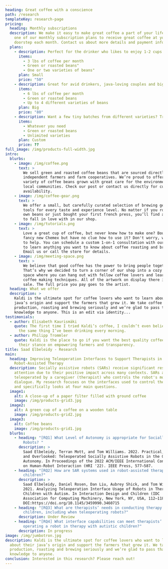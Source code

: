 ```yaml
---
heading: Great coffee with a conscience
path: /research
templateKey: research-page
pricing:
  heading: Monthly subscriptions
  description: We make it easy to make great coffee a part of your life. Choose
    one of our monthly subscription plans to receive great coffee at your
    doorstep each month. Contact us about more details and payment info.
  plans:
    - description: Perfect for the drinker who likes to enjoy 1-2 cups per day.
      items:
        - 3 lbs of coffee per month
        - Green or roasted beans"
        - One or two varieties of beans"
      plan: Small
      price: "50"
    - description: Great for avid drinkers, java-loving couples and bigger crowds
      items:
        - 6 lbs of coffee per month
        - Green or roasted beans
        - Up to 4 different varieties of beans
      plan: Big
      price: "80"
    - description: Want a few tiny batches from different varieties? Try our custom plan
      items:
        - Whatever you need
        - Green or roasted beans
        - Unlimited varieties
      plan: Custom
      price: ??
full_image: /img/products-full-width.jpg
intro:
  blurbs:
    - image: /img/coffee.png
      text: >
        We sell green and roasted coffee beans that are sourced directly from
        independent farmers and farm cooperatives. We’re proud to offer a
        variety of coffee beans grown with great care for the environment and
        local communities. Check our post or contact us directly for current
        availability.
    - image: /img/coffee-gear.png
      text: >
        We offer a small, but carefully curated selection of brewing gear and
        tools for every taste and experience level. No matter if you roast your
        own beans or just bought your first french press, you’ll find a gadget
        to fall in love with in our shop.
    - image: /img/tutorials.png
      text: >
        Love a great cup of coffee, but never knew how to make one? Bought a
        fancy new Chemex but have no clue how to use it? Don't worry, we’re here
        to help. You can schedule a custom 1-on-1 consultation with our baristas
        to learn anything you want to know about coffee roasting and brewing.
        Email us or call the store for details.
    - image: /img/meeting-space.png
      text: >
        We believe that good coffee has the power to bring people together.
        That’s why we decided to turn a corner of our shop into a cozy meeting
        space where you can hang out with fellow coffee lovers and learn about
        coffee making techniques. All of the artwork on display there is for
        sale. The full price you pay goes to the artist.
  heading: What we offer
  description: >
    Kaldi is the ultimate spot for coffee lovers who want to learn about their
    java’s origin and support the farmers that grew it. We take coffee
    production, roasting and brewing seriously and we’re glad to pass that
    knowledge to anyone. This is an edit via identity...
testimonials:
  - author: Elisabeth Kaurismäki
    quote: The first time I tried Kaldi’s coffee, I couldn’t even believe that was
      the same thing I’ve been drinking every morning.
  - author: Philipp Trommler
    quote: Kaldi is the place to go if you want the best quality coffee. I love
      their stance on empowering farmers and transparency.
title: Saad Elbeleidy - Research
main:
  heading: Improving Teleoperation Interfaces to Support Therapists in
    Robot-Assisted Therapy
  description: Socially assistive robots (SARs) receive significant research
    attention due to their positive impact across many contexts. SARs are often
    teleoperated by a caregiver (therapist) who controls the robot's motion and
    dialogue. My research focuses on the interfaces used to control these robots
    and specifically looks at four main questions.
  image1:
    alt: A close-up of a paper filter filled with ground coffee
    image: /img/products-grid3.jpg
  image2:
    alt: A green cup of a coffee on a wooden table
    image: /img/products-grid2.jpg
  image3:
    alt: Coffee beans
    image: /img/products-grid1.jpg
  blurbs:
    - heading: "[RQ1] What Level of Autonomy is appropriate for Socially Assistive
        Robots? "
      description: >
        Saad Elbeleidy, Terran Mott, and Tom Williams. 2022. Practical, Ethical,
        and Overlooked: Teleoperated Socially Assistive Robots in the Quest for
        Autonomy. In Proceedings of the 2022 ACM/IEEE International Conference
        on Human-Robot Interaction (HRI '22). IEEE Press, 577–587.
    - heading: "[RQ2] How are SAR systems used in robot-assisted therapy for autistic
        children?"
      description: >
        Saad Elbeleidy, Daniel Rosen, Dan Liu, Aubrey Shick, and Tom Williams.
        2021. Analyzing Teleoperation Interface Usage of Robots in Therapy for
        Children with Autism. In Interaction Design and Children (IDC '21).
        Association for Computing Machinery, New York, NY, USA, 112–118.
        DOI:https://doi.org/10.1145/3459990.3460715
    - heading: "[RQ3] What are therapists’ needs in conducting therapy for autistic
        children, including when teleoperating robots?"
      description: Under Review
    - heading: "[RQ4] What interface capabilities can meet therapists’ needs in
        operating a robot in therapy with autistic children?"
      description: In progress
image: /img/jumbotron.jpg
description: Kaldi is the ultimate spot for coffee lovers who want to learn
  about their java’s origin and support the farmers that grew it. We take coffee
  production, roasting and brewing seriously and we’re glad to pass that
  knowledge to anyone.
conclusion: Interested in this research? Please reach out!
---
```

